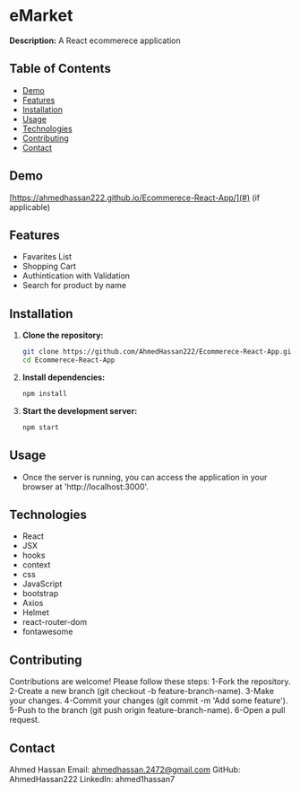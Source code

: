 # eMarket

**Description:**
A React ecommerece application 

## Table of Contents

- [Demo](#demo)
- [Features](#features)
- [Installation](#installation)
- [Usage](#usage)
- [Technologies](#technologies)
- [Contributing](#contributing)
- [Contact](#contact)

## Demo

[https://ahmedhassan222.github.io/Ecommerece-React-App/](#) (if applicable)

## Features

- Favarites List
- Shopping Cart
- Authintication with Validation
- Search for product by name

## Installation

1. **Clone the repository:**

   ```bash
   git clone https://github.com/AhmedHassan222/Ecommerece-React-App.git
   cd Ecommerece-React-App
2. **Install dependencies:**
   ```bash
   npm install
3. **Start the development server:**
   ```bash
   npm start

## Usage

- Once the server is running, you can access the application in your browser at 'http://localhost:3000'.

## Technologies

- React
- JSX
- hooks
- context
- css
- JavaScript
- bootstrap
- Axios
- Helmet
- react-router-dom
- fontawesome
  
## Contributing

Contributions are welcome! Please follow these steps:
1-Fork the repository.
2-Create a new branch (git checkout -b feature-branch-name).
3-Make your changes.
4-Commit your changes (git commit -m 'Add some feature').
5-Push to the branch (git push origin feature-branch-name).
6-Open a pull request.

## Contact

Ahmed Hassan
Email: ahmedhassan.2472@gmail.com
GitHub: AhmedHassan222
LinkedIn: ahmed1hassan7
   
